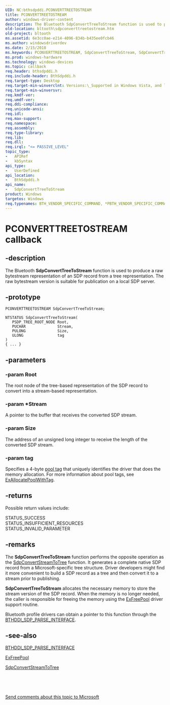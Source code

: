 ```yaml
---
UID: NC:bthsdpddi.PCONVERTTREETOSTREAM
title: PCONVERTTREETOSTREAM
author: windows-driver-content
description: The Bluetooth SdpConvertTreeToStream function is used to produce a raw bytestream representation of an SDP record from a tree representation. The raw bytestream version is suitable for publication on a local SDP server.
old-location: bltooth\sdpconverttreetostream.htm
old-project: bltooth
ms.assetid: 6e3cc0ae-e214-4096-834b-b435ee0fcb46
ms.author: windowsdriverdev
ms.date: 2/15/2018
ms.keywords: PCONVERTTREETOSTREAM, SdpConvertTreeToStream, SdpConvertTreeToStream callback function [Bluetooth Devices], bltooth.sdpconverttreetostream, bth_funcs_0f0b531b-9391-475c-a3a2-ac2b2a94e1dd.xml, bthsdpddi/SdpConvertTreeToStream
ms.prod: windows-hardware
ms.technology: windows-devices
ms.topic: callback
req.header: bthsdpddi.h
req.include-header: BthSdpddi.h
req.target-type: Desktop
req.target-min-winverclnt: Versions:\_Supported in Windows Vista, and later.
req.target-min-winversvr: 
req.kmdf-ver: 
req.umdf-ver: 
req.ddi-compliance: 
req.unicode-ansi: 
req.idl: 
req.max-support: 
req.namespace: 
req.assembly: 
req.type-library: 
req.lib: 
req.dll: 
req.irql: "<= PASSIVE_LEVEL"
topic_type:
-	APIRef
-	kbSyntax
api_type:
-	UserDefined
api_location:
-	BthSdpddi.h
api_name:
-	SdpConvertTreeToStream
product: Windows
targetos: Windows
req.typenames: BTH_VENDOR_SPECIFIC_COMMAND, *PBTH_VENDOR_SPECIFIC_COMMAND
---
```


# PCONVERTTREETOSTREAM callback


## -description


The Bluetooth 
  <b>SdpConvertTreeToStream</b> function is used to produce a raw bytestream representation of an SDP record
  from a tree representation. The raw bytestream version is suitable for publication on a local SDP
  server.


## -prototype


````
PCONVERTTREETOSTREAM SdpConvertTreeToStream;

NTSTATUS SdpConvertTreeToStream(
   PSDP_TREE_ROOT_NODE Root,
   PUCHAR              Stream,
   PULONG              Size,
   ULONG               tag
)
{ ... }
````


## -parameters




### -param Root

The root node of the tree-based representation of the SDP record to convert into a stream-based
     representation.


### -param *Stream

A pointer to the buffer that receives the converted SDP stream.


### -param Size

The address of an unsigned long integer to receive the length of the converted SDP stream.


### -param tag

Specifies a 4-byte 
     <a href="https://msdn.microsoft.com/139a10e9-203b-499b-9291-8537eae9189c">pool tag</a> that uniquely identifies the driver that does the memory
     allocation. For more information about pool tags, see 
     <a href="..\wdm\nf-wdm-exallocatepoolwithtag.md">ExAllocatePoolWithTag</a>.


## -returns



Possible return values include:


<dl>
<dt>STATUS_SUCCESS
      </dt>
<dt>STATUS_INSUFFICIENT_RESOURCES
      </dt>
<dt>STATUS_INVALID_PARAMETER</dt>
</dl>





## -remarks



The 
    <b>SdpConvertTreeToStream</b> function performs the opposite operation as the 
    <a href="..\bthsdpddi\nc-bthsdpddi-pconvertstreamtotree.md">SdpConvertStreamToTree</a> function. It
    generates a complete native SDP record from a Microsoft-specific tree structure. Driver developers might
    find it more convenient to build a SDP record as a tree and then convert it to a stream prior to
    publishing.

<b>SdpConvertTreeToStream</b> allocates the necessary memory to store the stream version of the SDP
    record. When the memory is no longer needed, the caller is responsible for freeing the memory using the 
    <a href="..\ntddk\nf-ntddk-exfreepool.md">ExFreePool</a> driver support routine.

Bluetooth profile drivers can obtain a pointer to this function through the 
    <a href="..\bthsdpddi\ns-bthsdpddi-_bthddi_sdp_parse_interface.md">BTHDDI_SDP_PARSE_INTERFACE</a>.




## -see-also

<a href="..\bthsdpddi\ns-bthsdpddi-_bthddi_sdp_parse_interface.md">BTHDDI_SDP_PARSE_INTERFACE</a>



<a href="..\ntddk\nf-ntddk-exfreepool.md">ExFreePool</a>



<a href="..\bthsdpddi\nc-bthsdpddi-pconvertstreamtotree.md">SdpConvertStreamToTree</a>



 

 

<a href="mailto:wsddocfb@microsoft.com?subject=Documentation%20feedback [bltooth\bltooth]:%20PCONVERTTREETOSTREAM callback function%20 RELEASE:%20(2/15/2018)&amp;body=%0A%0APRIVACY STATEMENT%0A%0AWe use your feedback to improve the documentation. We don't use your email address for any other purpose, and we'll remove your email address from our system after the issue that you're reporting is fixed. While we're working to fix this issue, we might send you an email message to ask for more info. Later, we might also send you an email message to let you know that we've addressed your feedback.%0A%0AFor more info about Microsoft's privacy policy, see http://privacy.microsoft.com/en-us/default.aspx." title="Send comments about this topic to Microsoft">Send comments about this topic to Microsoft</a>

